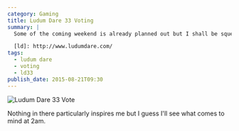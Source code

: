 ```yaml
---
category: Gaming
title: Ludum Dare 33 Voting
summary: |
  Some of the coming weekend is already planned out but I shall be squeezing [Ludum Dare][ld] 33 in around that. My vote is in:

  [ld]: http://www.ludumdare.com/
tags: 
  - ludum dare
  - voting
  - ld33
publish_date: 2015-08-21T09:30
---
```


![Ludum Dare 33 Vote](/img/ludum-dare-33.png)
    
Nothing in there particularly inspires me but I guess I'll see what comes to mind at 2am.
